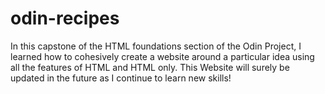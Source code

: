 # odin-recipes
In this capstone of the HTML foundations section of the Odin Project, I learned how to cohesively create a website around a particular idea using all the features of HTML and HTML only.
This Website will surely be updated in the future as I continue to learn new skills!

